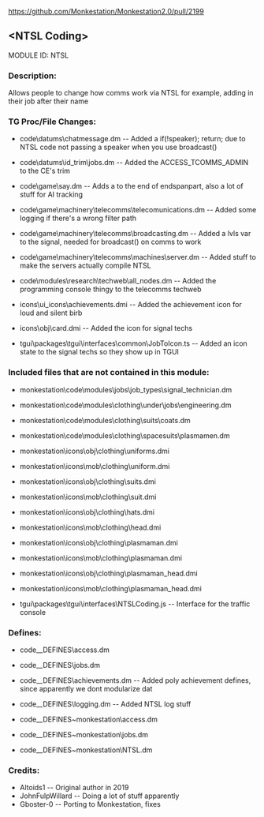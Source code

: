 https://github.com/Monkestation/Monkestation2.0/pull/2199

## \<NTSL Coding> 

MODULE ID: NTSL

### Description:

Allows people to change how comms work via NTSL
for example, adding in their job after their name

### TG Proc/File Changes:

- code\datums\chatmessage.dm -- Added a if(!speaker); return; due to NTSL code not passing a speaker when you use broadcast()
- code\datums\id_trim\jobs.dm -- Added the ACCESS_TCOMMS_ADMIN to the CE's trim
- code\game\say.dm -- Adds a </a> to the end of endspanpart, also a lot of stuff for AI tracking
- code\game\machinery\telecomms\telecomunications.dm -- Added some logging if there's a wrong filter path
- code\game\machinery\telecomms\broadcasting.dm -- Added a lvls var to the signal, needed for broadcast() on comms to work
- code\game\machinery\telecomms\machines\server.dm -- Added stuff to make the servers actually compile NTSL
- code\modules\research\techweb\all_nodes.dm -- Added the programming console thingy to the telecomms techweb

- icons\ui_icons\achievements.dmi -- Added the achievement icon for loud and silent birb
- icons\obj\card.dmi -- Added the icon for signal techs

- tgui\packages\tgui\interfaces\common\JobToIcon.ts -- Added an icon state to the signal techs so they show up in TGUI

### Included files that are not contained in this module:

- monkestation\code\modules\jobs\job_types\signal_technician.dm
- monkestation\code\modules\clothing\under\jobs\engineering.dm
- monkestation\code\modules\clothing\suits\coats.dm
- monkestation\code\modules\clothing\spacesuits\plasmamen.dm

- monkestation\icons\obj\clothing\uniforms.dmi
- monkestation\icons\mob\clothing\uniform.dmi

- monkestation\icons\obj\clothing\suits.dmi
- monkestation\icons\mob\clothing\suit.dmi
- monkestation\icons\obj\clothing\hats.dmi
- monkestation\icons\mob\clothing\head.dmi

- monkestation\icons\obj\clothing\plasmaman.dmi
- monkestation\icons\mob\clothing\plasmaman.dmi
- monkestation\icons\obj\clothing\plasmaman_head.dmi
- monkestation\icons\mob\clothing\plasmaman_head.dmi

- tgui\packages\tgui\interfaces\NTSLCoding.js -- Interface for the traffic console

### Defines:

- code\__DEFINES\access.dm
- code\__DEFINES\jobs.dm
- code\__DEFINES\achievements.dm -- Added poly achievement defines, since apparently we dont modularize dat
- code\__DEFINES\logging.dm -- Added NTSL log stuff

- code\__DEFINES\~monkestation\access.dm
- code\__DEFINES\~monkestation\jobs.dm
- code\__DEFINES\~monkestation\NTSL.dm

### Credits:

- Altoids1 -- Original author in 2019
- JohnFulpWillard -- Doing a lot of stuff apparently
- Gboster-0 -- Porting to Monkestation, fixes

